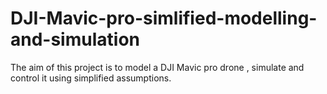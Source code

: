 # DJI-Mavic-pro-simlified-modelling-and-simulation
The aim of this project is to model a DJI Mavic pro drone , simulate and control it using simplified assumptions. 
